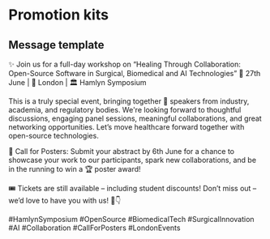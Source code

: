 # Promotion kits

## Message template 

✨ Join us for a full-day workshop on “Healing Through Collaboration: Open-Source Software in Surgical, Biomedical and AI Technologies” 
 📅 27th June | 📍 London | 🏛️ Hamlyn Symposium 
 
This is a truly special event, bringing together 👥 speakers from industry, academia, and regulatory bodies. We're looking forward to thoughtful discussions, engaging panel sessions, meaningful collaborations, and great networking opportunities. Let’s move healthcare forward together with open-source technologies. 

📢 Call for Posters: 
Submit your abstract by 6th June for a chance to showcase your work to our participants, spark new collaborations, and be in the running to win a 🏆 poster award! 
 
🎟️ Tickets are still available – including student discounts! 
 Don’t miss out – we’d love to have you with us! 💬👇 

#HamlynSymposium #OpenSource #BiomedicalTech #SurgicalInnovation #AI #Collaboration #CallForPosters #LondonEvents 


